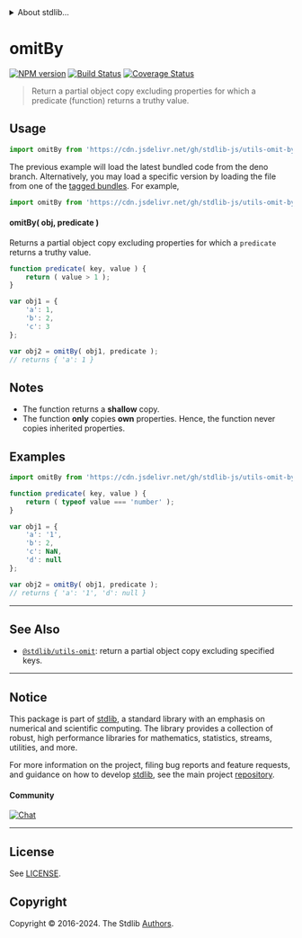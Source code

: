 <!--

@license Apache-2.0

Copyright (c) 2018 The Stdlib Authors.

Licensed under the Apache License, Version 2.0 (the "License");
you may not use this file except in compliance with the License.
You may obtain a copy of the License at

   http://www.apache.org/licenses/LICENSE-2.0

Unless required by applicable law or agreed to in writing, software
distributed under the License is distributed on an "AS IS" BASIS,
WITHOUT WARRANTIES OR CONDITIONS OF ANY KIND, either express or implied.
See the License for the specific language governing permissions and
limitations under the License.

-->


<details>
  <summary>
    About stdlib...
  </summary>
  <p>We believe in a future in which the web is a preferred environment for numerical computation. To help realize this future, we've built stdlib. stdlib is a standard library, with an emphasis on numerical and scientific computation, written in JavaScript (and C) for execution in browsers and in Node.js.</p>
  <p>The library is fully decomposable, being architected in such a way that you can swap out and mix and match APIs and functionality to cater to your exact preferences and use cases.</p>
  <p>When you use stdlib, you can be absolutely certain that you are using the most thorough, rigorous, well-written, studied, documented, tested, measured, and high-quality code out there.</p>
  <p>To join us in bringing numerical computing to the web, get started by checking us out on <a href="https://github.com/stdlib-js/stdlib">GitHub</a>, and please consider <a href="https://opencollective.com/stdlib">financially supporting stdlib</a>. We greatly appreciate your continued support!</p>
</details>

# omitBy

[![NPM version][npm-image]][npm-url] [![Build Status][test-image]][test-url] [![Coverage Status][coverage-image]][coverage-url] <!-- [![dependencies][dependencies-image]][dependencies-url] -->

> Return a partial object copy excluding properties for which a predicate (function) returns a truthy value.

<!-- Section to include introductory text. Make sure to keep an empty line after the intro `section` element and another before the `/section` close. -->

<section class="intro">

</section>

<!-- /.intro -->

<!-- Package usage documentation. -->



<section class="usage">

## Usage

```javascript
import omitBy from 'https://cdn.jsdelivr.net/gh/stdlib-js/utils-omit-by@deno/mod.js';
```
The previous example will load the latest bundled code from the deno branch. Alternatively, you may load a specific version by loading the file from one of the [tagged bundles](https://github.com/stdlib-js/utils-omit-by/tags). For example,

```javascript
import omitBy from 'https://cdn.jsdelivr.net/gh/stdlib-js/utils-omit-by@v0.2.0-deno/mod.js';
```

#### omitBy( obj, predicate )

Returns a partial object copy excluding properties for which a `predicate` returns a truthy value.

```javascript
function predicate( key, value ) {
    return ( value > 1 );
}

var obj1 = {
    'a': 1,
    'b': 2,
    'c': 3
};

var obj2 = omitBy( obj1, predicate );
// returns { 'a': 1 }
```

</section>

<!-- /.usage -->

<!-- Package usage notes. Make sure to keep an empty line after the `section` element and another before the `/section` close. -->

<section class="notes">

## Notes

-   The function returns a **shallow** copy.
-   The function **only** copies **own** properties. Hence, the function never copies inherited properties.

</section>

<!-- /.notes -->

<!-- Package usage examples. -->

<section class="examples">

## Examples

<!-- eslint no-undef: "error" -->

```javascript
import omitBy from 'https://cdn.jsdelivr.net/gh/stdlib-js/utils-omit-by@deno/mod.js';

function predicate( key, value ) {
    return ( typeof value === 'number' );
}

var obj1 = {
    'a': '1',
    'b': 2,
    'c': NaN,
    'd': null
};

var obj2 = omitBy( obj1, predicate );
// returns { 'a': '1', 'd': null }
```

</section>

<!-- /.examples -->

<!-- Section to include cited references. If references are included, add a horizontal rule *before* the section. Make sure to keep an empty line after the `section` element and another before the `/section` close. -->

<section class="references">

</section>

<!-- /.references -->

<!-- Section for related `stdlib` packages. Do not manually edit this section, as it is automatically populated. -->

<section class="related">

* * *

## See Also

-   <span class="package-name">[`@stdlib/utils-omit`][@stdlib/utils/omit]</span><span class="delimiter">: </span><span class="description">return a partial object copy excluding specified keys.</span>

</section>

<!-- /.related -->

<!-- Section for all links. Make sure to keep an empty line after the `section` element and another before the `/section` close. -->


<section class="main-repo" >

* * *

## Notice

This package is part of [stdlib][stdlib], a standard library with an emphasis on numerical and scientific computing. The library provides a collection of robust, high performance libraries for mathematics, statistics, streams, utilities, and more.

For more information on the project, filing bug reports and feature requests, and guidance on how to develop [stdlib][stdlib], see the main project [repository][stdlib].

#### Community

[![Chat][chat-image]][chat-url]

---

## License

See [LICENSE][stdlib-license].


## Copyright

Copyright &copy; 2016-2024. The Stdlib [Authors][stdlib-authors].

</section>

<!-- /.stdlib -->

<!-- Section for all links. Make sure to keep an empty line after the `section` element and another before the `/section` close. -->

<section class="links">

[npm-image]: http://img.shields.io/npm/v/@stdlib/utils-omit-by.svg
[npm-url]: https://npmjs.org/package/@stdlib/utils-omit-by

[test-image]: https://github.com/stdlib-js/utils-omit-by/actions/workflows/test.yml/badge.svg?branch=v0.2.0
[test-url]: https://github.com/stdlib-js/utils-omit-by/actions/workflows/test.yml?query=branch:v0.2.0

[coverage-image]: https://img.shields.io/codecov/c/github/stdlib-js/utils-omit-by/main.svg
[coverage-url]: https://codecov.io/github/stdlib-js/utils-omit-by?branch=main

<!--

[dependencies-image]: https://img.shields.io/david/stdlib-js/utils-omit-by.svg
[dependencies-url]: https://david-dm.org/stdlib-js/utils-omit-by/main

-->

[chat-image]: https://img.shields.io/gitter/room/stdlib-js/stdlib.svg
[chat-url]: https://app.gitter.im/#/room/#stdlib-js_stdlib:gitter.im

[stdlib]: https://github.com/stdlib-js/stdlib

[stdlib-authors]: https://github.com/stdlib-js/stdlib/graphs/contributors

[umd]: https://github.com/umdjs/umd
[es-module]: https://developer.mozilla.org/en-US/docs/Web/JavaScript/Guide/Modules

[deno-url]: https://github.com/stdlib-js/utils-omit-by/tree/deno
[deno-readme]: https://github.com/stdlib-js/utils-omit-by/blob/deno/README.md
[umd-url]: https://github.com/stdlib-js/utils-omit-by/tree/umd
[umd-readme]: https://github.com/stdlib-js/utils-omit-by/blob/umd/README.md
[esm-url]: https://github.com/stdlib-js/utils-omit-by/tree/esm
[esm-readme]: https://github.com/stdlib-js/utils-omit-by/blob/esm/README.md
[branches-url]: https://github.com/stdlib-js/utils-omit-by/blob/main/branches.md

[stdlib-license]: https://raw.githubusercontent.com/stdlib-js/utils-omit-by/main/LICENSE

<!-- <related-links> -->

[@stdlib/utils/omit]: https://github.com/stdlib-js/utils-omit/tree/deno

<!-- </related-links> -->

</section>

<!-- /.links -->
